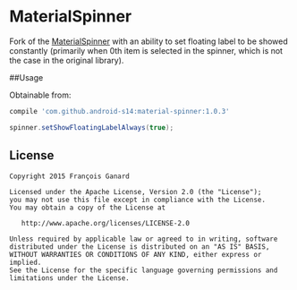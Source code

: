 # MaterialSpinner

Fork of the [MaterialSpinner](https://github.com/ganfra/MaterialSpinner) with an ability to set floating label to be showed constantly (primarily when 0th item is selected in the spinner, which is not the case in the original library).

##Usage

Obtainable from:

```groovy
compile 'com.github.android-s14:material-spinner:1.0.3'
```

```java
spinner.setShowFloatingLabelAlways(true);
```


## License

    Copyright 2015 François Ganard

    Licensed under the Apache License, Version 2.0 (the "License");
    you may not use this file except in compliance with the License.
    You may obtain a copy of the License at

       http://www.apache.org/licenses/LICENSE-2.0

    Unless required by applicable law or agreed to in writing, software
    distributed under the License is distributed on an "AS IS" BASIS,
    WITHOUT WARRANTIES OR CONDITIONS OF ANY KIND, either express or implied.
    See the License for the specific language governing permissions and
    limitations under the License.



